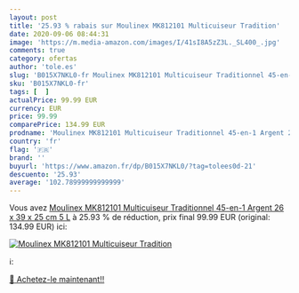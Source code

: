 ```yaml
---
layout: post
title: '25.93 % rabais sur Moulinex MK812101 Multicuiseur Tradition'
date: 2020-09-06 08:44:31
image: 'https://m.media-amazon.com/images/I/41sI8A5zZ3L._SL400_.jpg'
comments: true
category: ofertas
author: 'tole.es'
slug: 'B015X7NKL0-fr Moulinex MK812101 Multicuiseur Traditionnel 45-en-1 Argent...'
sku: 'B015X7NKL0-fr'
tags: [  ]
actualPrice: 99.99 EUR
currency: EUR
price: 99.99
comparePrice: 134.99 EUR
prodname: 'Moulinex MK812101 Multicuiseur Traditionnel 45-en-1 Argent 26 x 39 x 25 cm 5 L'
country: 'fr'
flag: '🇫🇷'
brand: ''
buyurl: 'https://www.amazon.fr/dp/B015X7NKL0/?tag=tolees0d-21'
descuento: '25.93'
average: '102.78999999999999'
---
```


Vous avez [Moulinex MK812101 Multicuiseur Traditionnel 45-en-1 Argent 26 x 39 x 25 cm 5 L](https://www.amazon.fr/dp/B015X7NKL0/?tag=tolees0d-21)  à  25.93 % de réduction, prix final  99.99 EUR (original: 134.99 EUR) ici:

[![Moulinex MK812101 Multicuiseur Tradition](https://m.media-amazon.com/images/I/41sI8A5zZ3L._SL400_.jpg)](https://www.amazon.fr/dp/B015X7NKL0/?tag=tolees0d-21)

ℹ️:


[🛒 Achetez-le maintenant!!](https://www.amazon.fr/dp/B015X7NKL0/?tag=tolees0d-21)
